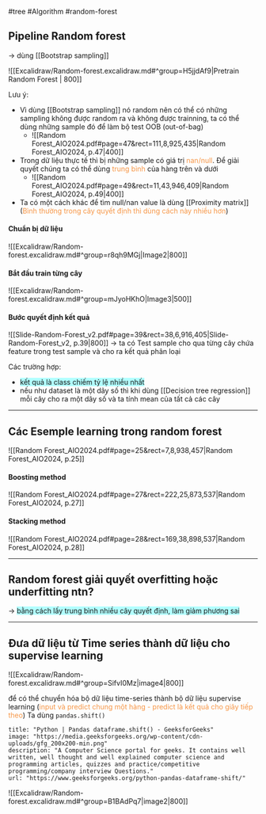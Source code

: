 #tree #Algorithm #random-forest 

## Pipeline Random forest

-> dùng [[Bootstrap sampling]]

![[Excalidraw/Random-forest.excalidraw.md#^group=H5jjdAf9|Pretrain Random Forest | 800]]

Lưu ý:
- Vì dùng [[Bootstrap sampling]] nó random nên có thể có những sampling không được random ra và không được trainning, ta có thể dùng những sample đó để làm bộ test OOB (out-of-bag)
	- ![[Random Forest_AIO2024.pdf#page=47&rect=111,8,925,435|Random Forest_AIO2024, p.47|400]]
- Trong dữ liệu thực tế thì bị những sample có giá trị <font color="#f79646">nan/null</font>. Để giải quyết chúng ta có thể dùng <font color="#f79646">trung bình</font> của hàng trên và dưới 
	- ![[Random Forest_AIO2024.pdf#page=49&rect=11,43,946,409|Random Forest_AIO2024, p.49|400]]
- Ta có một cách khác để tìm null/nan value là dùng [[Proximity matrix]] (<font color="#f79646">Bình thường trong cây quyết định thì dùng cách này nhiều hơn</font>)

#### Chuẩn bị dữ liệu 
![[Excalidraw/Random-forest.excalidraw.md#^group=r8qh9MGj|Image2|800]]

#### Bắt đầu train từng cây
![[Excalidraw/Random-forest.excalidraw.md#^group=mJyoHKhO|Image3|500]]

#### Bước quyết định kết quả
![[Slide-Random-Forest_v2.pdf#page=39&rect=38,6,916,405|Slide-Random-Forest_v2, p.39|800]]
-> ta có Test sample cho qua từng cây chứa feature trong test sample và cho ra kết quả phân loại 

Các trường hợp:
-  <span style="background:#b1ffff">kết quả là class chiếm tỷ lệ nhiều nhất </span>
- nếu như dataset là một dãy số thì khi dùng [[Decision tree regression]] mỗi cây cho ra một dãy số và ta tính mean của tất cả các cây

---
## Các Esemple learning trong random forest
![[Random Forest_AIO2024.pdf#page=25&rect=7,8,938,457|Random Forest_AIO2024, p.25]]

#### Boosting method
![[Random Forest_AIO2024.pdf#page=27&rect=222,25,873,537|Random Forest_AIO2024, p.27]]

#### Stacking method
![[Random Forest_AIO2024.pdf#page=28&rect=169,38,898,537|Random Forest_AIO2024, p.28]]

---
## Random forest giải quyết overfitting hoặc underfitting ntn?

-> <span style="background:#b1ffff">bằng cách lấy trung bình nhiều cây quyết định, làm giảm phương sai</span>

---

## Đưa dữ liệu từ Time series thành dữ liệu cho supervise learning 

![[Excalidraw/Random-forest.excalidraw.md#^group=SifvI0Mz|image4|800]]

để có thể chuyển hóa bộ dữ liệu time-series thành bộ dữ liệu supervise learning (<font color="#f79646">input và predict chung một hàng - predict là kết quả cho giây tiếp theo</font>)
Ta dùng `pandas.shift()` 
```embed
title: "Python | Pandas dataframe.shift() - GeeksforGeeks"
image: "https://media.geeksforgeeks.org/wp-content/cdn-uploads/gfg_200x200-min.png"
description: "A Computer Science portal for geeks. It contains well written, well thought and well explained computer science and programming articles, quizzes and practice/competitive programming/company interview Questions."
url: "https://www.geeksforgeeks.org/python-pandas-dataframe-shift/"
```

![[Excalidraw/Random-forest.excalidraw.md#^group=B1BAdPq7|image2|800]]